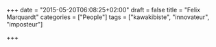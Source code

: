 +++
date = "2015-05-20T06:08:25+02:00"
draft = false
title = "Felix Marquardt"
categories = ["People"]
tags = ["kawakibiste", "innovateur", "imposteur"]

+++


